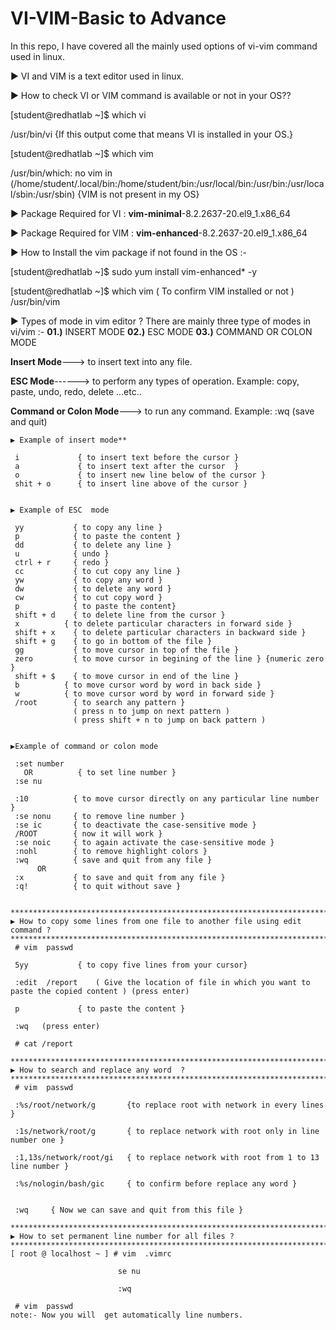# VI-VIM-Basic to Advance
In this repo, I have covered all the mainly used options of vi-vim command used in linux.

▶ VI and VIM is a text editor used in linux.

▶ How to check VI or VIM command is available or not in your OS??

[student@redhatlab ~]$ which vi

/usr/bin/vi                      {If this output come that means VI is installed in your OS.}

[student@redhatlab ~]$ which vim

/usr/bin/which: no vim in (/home/student/.local/bin:/home/student/bin:/usr/local/bin:/usr/bin:/usr/local/sbin:/usr/sbin)      {VIM is not present in my OS}


▶ Package Required for VI  : **vim-minimal**-8.2.2637-20.el9_1.x86_64

▶ Package Required for VIM : **vim-enhanced**-8.2.2637-20.el9_1.x86_64

▶ How to Install the vim package if not found in the OS :- 

[student@redhatlab ~]$ sudo yum install vim-enhanced* -y

[student@redhatlab ~]$ which vim        ( To confirm VIM installed or not )
/usr/bin/vim               


▶ Types of mode in  vim editor ?
There are mainly three type of modes in vi/vim :- **01.)** INSERT MODE    **02.)** ESC MODE    **03.)** COMMAND OR COLON MODE

**Insert Mode**--->   to insert text into any file.

**ESC Mode**------>   to  perform any types of operation.
Example:  copy, paste, undo, redo, delete ...etc..

**Command or  Colon Mode**--->  to run any command.
Example:         :wq   (save and quit) 

~~~~~~~~~~~~~~~~~~~~~~~~~~~~~~~~~~~~~~~~~~~~~~~~~~~~~~~~~~~~~~~~~~~~~~~~~~~~~~~~~~~~~~~~~~~~~~~~~~~~~~~~~~~~~~~~~~~~~~~~~~~~~~~~~~~~~~~
▶ Example of insert mode** 

 i             { to insert text before the cursor } 
 a             { to insert text after the cursor  }
 o             { to insert new line below of the cursor } 
 shit + o      { to insert line above of the cursor }


▶ Example of ESC  mode

 yy           { to copy any line } 
 p            { to paste the content }
 dd           { to delete any line }  
 u            { undo }
 ctrl + r     { redo }
 cc           { to cut copy any line } 
 yw	          { to copy any word }
 dw           { to delete any word }
 cw           { to cut copy word }
 p            { to paste the content}
 shift + d    { to delete line from the cursor }
 x 	        { to delete particular characters in forward side }
 shift + x    { to delete particular characters in backward side }
 shift + g    { to go in bottom of the file }
 gg	          { to move cursor in top of the file }
 zero         { to move cursor in begining of the line } {numeric zero }
 shift + $    { to move cursor in end of the line }
 b	        { to move cursor word by word in back side }   
 w	        { to move cursor word by word in forward side }
 /root	      { to search any pattern } 
              ( press n to jump on next pattern )
              ( press shift + n to jump on back pattern )


▶Example of command or colon mode

 :set number
   OR          { to set line number }
 :se nu

 :10          { to move cursor directly on any particular line number }
 :se nonu     { to remove line number }
 :se ic       { to deactivate the case-sensitive mode }
 /ROOT        { now it will work }
 :se noic     { to again activate the case-sensitive mode }
 :nohl	      { to remove highlight colors }
 :wq          { save and quit from any file }
      OR
 :x           { to save and quit from any file }
 :q!          { to quit without save }


***********************************************************************************************
▶ How to copy some lines from one file to another file using edit command ?
***********************************************************************************************
 # vim  passwd 

 5yy           { to copy five lines from your cursor}

 :edit  /report    ( Give the location of file in which you want to paste the copied content ) (press enter)

 p             { to paste the content }

 :wq   (press enter)

 # cat /report

***********************************************************************************************
▶ How to search and replace any word  ?
***********************************************************************************************
 # vim  passwd 

 :%s/root/network/g       {to replace root with network in every lines }

 :1s/network/root/g       { to replace network with root only in line number one }

 :1,13s/network/root/gi   { to replace network with root from 1 to 13 line number }

 :%s/nologin/bash/gic     { to confirm before replace any word }


 :wq     { Now we can save and quit from this file }

***********************************************************************************************
▶ How to set permanent line number for all files ?
***********************************************************************************************
[ root @ localhost ~ ] # vim  .vimrc

                        se nu  

                        :wq

 # vim  passwd
note:- Now you will  get automatically line numbers.


